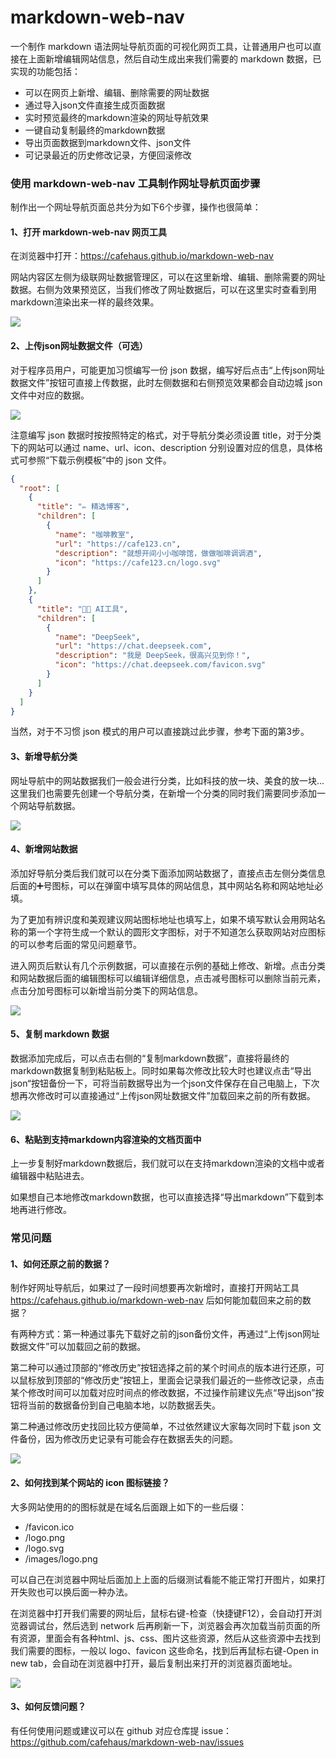 # markdown-web-nav

一个制作 markdown 语法网址导航页面的可视化网页工具，让普通用户也可以直接在上面新增编辑网站信息，然后自动生成出来我们需要的 markdown 数据，已实现的功能包括：

* 可以在网页上新增、编辑、删除需要的网址数据
* 通过导入json文件直接生成页面数据
* 实时预览最终的markdown渲染的网址导航效果
* 一键自动复制最终的markdown数据
* 导出页面数据到markdown文件、json文件
* 可记录最近的历史修改记录，方便回滚修改

### 使用 markdown-web-nav 工具制作网址导航页面步骤

制作出一个网址导航页面总共分为如下6个步骤，操作也很简单：

#### 1、打开 markdown-web-nav 网页工具
在浏览器中打开：https://cafehaus.github.io/markdown-web-nav

网站内容区左侧为级联网址数据管理区，可以在这里新增、编辑、删除需要的网址数据。右侧为效果预览区，当我们修改了网址数据后，可以在这里实时查看到用markdown渲染出来一样的最终效果。

<img src="./static/2.png" />

#### 2、上传json网址数据文件（可选）
对于程序员用户，可能更加习惯编写一份 json 数据，编写好后点击“上传json网址数据文件”按钮可直接上传数据，此时左侧数据和右侧预览效果都会自动边城 json 文件中对应的数据。

<img src="./static/3.png" />

注意编写 json 数据时按按照特定的格式，对于导航分类必须设置 title，对于分类下的网站可以通过 name、url、icon、description 分别设置对应的信息，具体格式可参照“下载示例模板”中的 json 文件。

```json
{
  "root": [
    {
      "title": "✏️ 精选博客",
      "children": [
        {
          "name": "咖啡教室",
          "url": "https://cafe123.cn",
          "description": "就想开间小小咖啡馆，做做咖啡调调酒",
          "icon": "https://cafe123.cn/logo.svg"
        }
      ]
    },
    {
      "title": "🧑‍💻 AI工具",
      "children": [
        {
          "name": "DeepSeek",
          "url": "https://chat.deepseek.com",
          "description": "我是 DeepSeek，很高兴见到你！",
          "icon": "https://chat.deepseek.com/favicon.svg"
        }
      ]
    }
  ]
}
```

当然，对于不习惯 json 模式的用户可以直接跳过此步骤，参考下面的第3步。

#### 3、新增导航分类
网址导航中的网站数据我们一般会进行分类，比如科技的放一块、美食的放一块...这里我们也需要先创建一个导航分类，在新增一个分类的同时我们需要同步添加一个网站导航数据。

<img src="./static/4.png" />

#### 4、新增网站数据
添加好导航分类后我们就可以在分类下面添加网站数据了，直接点击左侧分类信息后面的➕号图标，可以在弹窗中填写具体的网站信息，其中网站名称和网站地址必填。

为了更加有辨识度和美观建议网站图标地址也填写上，如果不填写默认会用网站名称的第一个字符生成一个默认的圆形文字图标，对于不知道怎么获取网站对应图标的可以参考后面的常见问题章节。

进入网页后默认有几个示例数据，可以直接在示例的基础上修改、新增。点击分类和网站数据后面的编辑图标可以编辑详细信息，点击减号图标可以删除当前元素，点击分加号图标可以新增当前分类下的网站信息。

<img src="./static/5.png" />

#### 5、复制 markdown 数据
数据添加完成后，可以点击右侧的“复制markdown数据”，直接将最终的markdown数据复制到粘贴板上。同时如果每次修改比较大时也建议点击“导出json“按钮备份一下，可将当前数据导出为一个json文件保存在自己电脑上，下次想再次修改时可以直接通过“上传json网址数据文件”加载回来之前的所有数据。

<img src="./static/6.png" />

#### 6、粘贴到支持markdown内容渲染的文档页面中
上一步复制好markdown数据后，我们就可以在支持markdown渲染的文档中或者编辑器中粘贴进去。

如果想自己本地修改markdown数据，也可以直接选择“导出markdown”下载到本地再进行修改。

### 常见问题
#### 1、如何还原之前的数据？
制作好网址导航后，如果过了一段时间想要再次新增时，直接打开网站工具 https://cafehaus.github.io/markdown-web-nav 后如何能加载回来之前的数据？

有两种方式：第一种通过事先下载好之前的json备份文件，再通过“上传json网址数据文件”可以加载回之前的数据。

第二种可以通过顶部的“修改历史”按钮选择之前的某个时间点的版本进行还原，可以鼠标放到顶部的“修改历史”按钮上，里面会记录我们最近的一些修改记录，点击某个修改时间可以加载对应时间点的修改数据，不过操作前建议先点“导出json”按钮将当前的数据备份到自己电脑本地，以防数据丢失。

第二种通过修改历史找回比较方便简单，不过依然建议大家每次同时下载 json 文件备份，因为修改历史记录有可能会存在数据丢失的问题。

<img src="./static/7.png" />

#### 2、如何找到某个网站的 icon 图标链接？

大多网站使用的的图标就是在域名后面跟上如下的一些后缀：

* /favicon.ico
* /logo.png
* /logo.svg
* /images/logo.png

可以自己在浏览器中网址后面加上上面的后缀测试看能不能正常打开图片，如果打开失败也可以换后面一种办法。

在浏览器中打开我们需要的网址后，鼠标右键-检查（快捷键F12），会自动打开浏览器调试台，然后选到 network 后再刷新一下，浏览器会再次加载当前页面的所有资源，里面会有各种html、js、css、图片这些资源，然后从这些资源中去找到我们需要的图标，一般以 logo、favicon 这些命名，找到后再鼠标右键-Open in new tab，会自动在浏览器中打开，最后复制出来打开的浏览器页面地址。

<img src="./static/8.png" />

#### 3、如何反馈问题？
有任何使用问题或建议可以在 github 对应仓库提 issue：https://github.com/cafehaus/markdown-web-nav/issues
